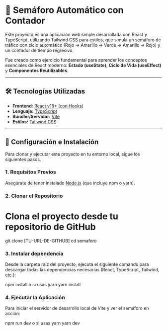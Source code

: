 # 🚥 Semáforo Automático con Contador

Este proyecto es una aplicación web simple desarrollada con React y TypeScript, utilizando Tailwind CSS para estilos, que simula un semáforo de tráfico con ciclo automático (Rojo -> Amarillo -> Verde -> Amarillo -> Rojo) y un contador de tiempo regresivo.

Fue creado como ejercicio fundamental para aprender los conceptos esenciales de React moderno: **Estado (useState)**, **Ciclo de Vida (useEffect)** y **Componentes Reutilizables**.

---

## 🛠️ Tecnologías Utilizadas

* **Frontend:** [React v18+ (con Hooks)](https://es.react.dev/)
* **Lenguaje:** [TypeScript](https://www.typescriptlang.org/)
* **Bundler/Servidor:** [Vite](https://vitejs.dev/)
* **Estilos:** [Tailwind CSS](https://tailwindcss.com/)

---

## 🚀 Configuración e Instalación

Para clonar y ejecutar este proyecto en tu entorno local, sigue los siguientes pasos.

### 1. Requisitos Previos

Asegúrate de tener instalado [Node.js](https://nodejs.org/es/) (que incluye npm o yarn).

### 2. Clonar el Repositorio

# Clona el proyecto desde tu repositorio de GitHub
git clone [TU-URL-DE-GITHUB]
cd semaforo

### 3. Instalar dependencia
Desde la carpeta raíz del proyecto, ejecuta el siguiente comando para descargar todas las dependencias necesarias (React, TypeScript, Tailwind, etc.):

npm install
o si usas yarn
yarn install

### 4. Ejecutar la Aplicación
Para iniciar el servidor de desarrollo local de Vite y ver el semáforo en acción:

npm run dev
o si usas yarn
yarn dev


